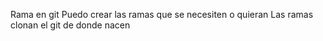 Rama en git	
Puedo crear las ramas que se necesiten o quieran
Las ramas clonan el git de donde nacen	
